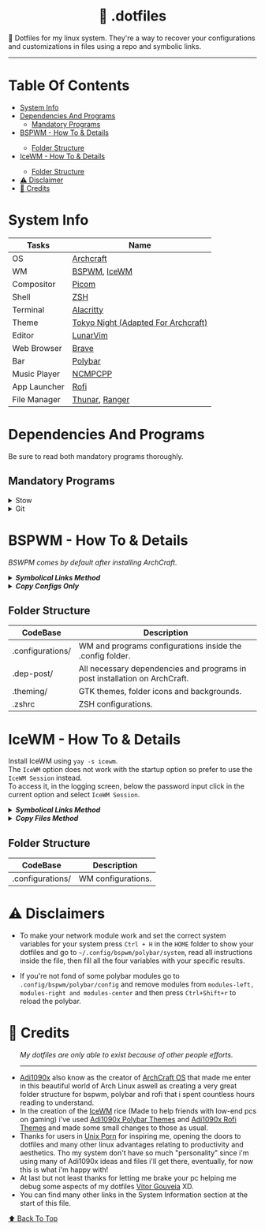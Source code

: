 <h1 id="dotfiles" align="center">💠 .dotfiles</h1>
💠 Dotfiles for my linux system. They're a way to recover your configurations and customizations in files using a repo and symbolic links.
<hr>

<h1>Table Of Contents</h1>
<ul> 
  <li><a href="#SystemInfo">System Info</a></li>

  <li>
    <a href="#Dependencies">Dependencies And Programs</a>
    <ul> 
      <li><a href="#Mandatory">Mandatory Programs</a></li>
    </ul>  
  </li>

  <li><a href="#BSPWM">BSPWM - How To & Details</a></li>
  <ul> 
    <li><a href="#BSPWMStructure">Folder Structure</a></li>
  </ul>  
  
  <li><a href="#IceWM">IceWM - How To & Details</a></li>
  <ul> 
    <li><a href="#IceWMStructure">Folder Structure</a></li>
  </ul>
  <li><a href="#Disclaimer">⚠️ Disclaimer</a></li>
  <li><a href="#Credits">🌟 Credits</a></li>
</ul>

<h1 id="SystemInfo">System Info</h1>

| Tasks             | Name                                                                                         |
| ----------------- | ---------------------------------------------------------------------------------------------|
| OS                | [Archcraft](https://archcraft.io/)                                                           |
| WM                | [BSPWM](https://github.com/baskerville/bspwm), [IceWM](https://ice-wm.org)                    |
| Compositor        | [Picom](https://github.com/yshui/picom)                                                      |
| Shell             | [ZSH](https://www.zsh.org/)                                                                  |
| Terminal          | [Alacritty](https://github.com/alacritty/alacritty)                                          |
| Theme             | [Tokyo Night (Adapted For Archcraft)](https://github.com/folke/tokyonight.nvim)              |
| Editor            | [LunarVim](https://www.lunarvim.org/#opinionated)                                            |
| Web Browser       | [Brave](https://brave.com/)                                                                  |
| Bar               | [Polybar](https://github.com/polybar/polybar)                                                |
| Music Player      | [NCMPCPP](https://github.com/ncmpcpp/ncmpcpp)                                                |
| App Launcher      | [Rofi](https://github.com/davatorium/rofi/)                                                  |
| File Manager      | [Thunar](https://wiki.archlinux.org/title/thunar), [Ranger](https://github.com/ranger/ranger)|

<h1 id="Dependencies">Dependencies And Programs</h1>
Be sure to read both mandatory programs thoroughly.

<h2 id="Mandatory">Mandatory Programs</h2>
<details>
  <summary>Stow</summary>
  As GNU says: "It is a symlink farm manager which takes distinct sets of software and/or data located in separate directories on the filesystem, and makes them all appear to be installed in a single directory tree."<br>
  <br>
  In regards to it's working... In short, Stow takes directories inside your <strong>repo</strong> and pretends them to be the <strong>parent directory</strong> creating symbolic links in the <strong>parent directory itself.</strong><br>
  <br>
  Deeply explaning, if you are at <code>/home/[UserName]/.dotfiles</code> when using <code>stow .configurations</code> in your terminal, the configurations folder will take everything inside it and create <strong>symlinks</strong> in the home folder. It's as the <code>.configurations</code> <strong>directory</strong> would be now the <code>home</code> <strong>directory</strong> and the <code>.config</code> inside will be redirected to there.<br>
  <br>          
  If that didn't do it, this <a href="https://www.youtube.com/watch?v=90xMTKml9O0">chris@machine video and the pinned comment</a> will help ya understand it better since it's a little bit hard at first!
</details>
  
<details>
  <summary>Git</summary>
  As in Git: "Git is a free and open source distributed version control system designed to handle everything from small to very large projects with speed and efficiency." <br>
  You'll need it to clone the repository using <code>git clone https://github.com/AtomicFeasT/.dotfiles.git</code>.
</details>
   
<h1 id="BSPWM">BSPWM - How To & Details</h1>

*BSWPM comes by default after installing ArchCraft.*

<details>
  Apply this method if you want to sync all files from this repository. (As long as you `git pull`) <br>
  <summary><strong><i>Symbolical Links Method</i></strong></summary>
  <br>
    
  <i>CD Into .dotfiles</i>  
  
  ```
  cd .dotfiles/bspwm
  ```
  <i>Create Symlinks To Post Dependencies</i>

  ```
  stow --target=${HOME} .dep-post

  # Optional! Installs All Programs That I Use
  cd .dep-post/ArchPost
  sudo chmod +x archcraft-post-installer.sh
  ./archcraft-post-installer.sh
  ```
  
  <i>Create Symlinks To Theming (Needs Sudo Because Of The Root Folder)</i> <br>
  Download And Put [Tokyonight-Dark-BL](https://www.pling.com/p/1681315/) And
  [Tokyo Night Icons](https://www.pling.com/p/1681475/) In Your Download Directory.

  ```
  sudo stow --target=/ .theming
  
  cd ~
  cd Downloads
  unzip Tokyonight-Dark-BL.zip
  unzip tokyonight_dark_icons.zip
  sudo mv -f ~/Downloads/Tokyonight-Dark-BL /usr/share/themes
  sudo mv -f ~/Downloads/tokyonight_dark /usr/share/icons 
  rm -rf ~/Downloads/Tokyonight-Dark-BL.zip
  rm -rf ~/Downloads/tokyonight_dark_icons.zip
  ```
  <i>Create Symlinks To Configurations</i><br>
  <sub>The "--target=${HOME}" garantees that files and directories are going to your home folder not caring if you cloned the repo somewhere else.</sub>

  ```
  cd ~
  cd .dotfiles/bspwm
  rm -rf ~/.config/bspwm
  rm -rf ~/.config/sxhkd
  rm -rf ~/.config/lvim
  stow --target=${HOME} .configurations
  ```
  
  <i>ZSH Config. Symlink</i>
  
  ```
  rm -f ~/.zshrc
  ln -s -f ~/.dotfiles/bspwm/.zshrc ~/.zshrc
  ```
  Now Reload Your BSWPM With Ctrl+Shift+r.
</details>

<details>
  <summary><strong><i>Copy Configs Only</i></strong></summary>

  <i>Copy Files From Post Dependencies</i>

  ```
  sudo cp -a ~/.dotfiles/bspwm/.dep-post/ArchPost ~/ArchPost 

  # Optional! Installs All Programs That I Use
  cd ~/ArchPost
  sudo chmod +x archcraft-post-installer.sh
  ./archcraft-post-installer.sh 
  ```

  <i>Copy Files From Theming (Needs Sudo Because Of Root Folder)</i> <br>
  Download And Put [Tokyonight-Dark-BL](https://www.pling.com/p/1681315/) And
  [Tokyo Night Icons](https://www.pling.com/p/1681475/) In Your Download Directory.

  ```
  sudo cp -a ~/.dotfiles/bspwm/.theming/usr/share/backgrounds/* /usr/share/backgrounds 

  cd Downloads
  unzip Tokyonight-Dark-BL.zip
  unzip tokyonight_dark_icons.zip
  sudo mv -f ~/Downloads/Tokyonight-Dark-BL /usr/share/themes
  sudo mv -f ~/Downloads/tokyonight_dark /usr/share/icons 
  rm -rf ~/Downloads/Tokyonight-Dark-BL.zip
  rm -rf ~/Downloads/tokyonight_dark_icons.zip
 
  ```

  <i>Copy Files From Configurations</i><br>

  ```
  rm -rf ~/.config/bspwm
  rm -rf ~/.config/sxhkd
  rm -rf ~/.config/lvim
  sudo cp -a ~/.dotfiles/bspwm/.configurations/.config/* ~/.config  
  ```

  <i>Copies ZSH Config To Home</i>

  ```
  rm -f ~/.zshrc
  sudo cp -a ~/.dotfiles/bspwm/.zshrc ~/.zshrc
  ```
  Now Reload Your BSWPM With Ctrl+Shift+r.
</details>

<h2 id="BSPWMStructure">Folder Structure</h2>

| CodeBase          | Description                                                                                  |
| ----------------- | ---------------------------------------------------------------------------------------------|
| .configurations/  | WM and programs configurations inside the .config folder.                                    |
| .dep-post/        | All necessary dependencies and programs in post installation on ArchCraft.                   |
| .theming/         | GTK themes, folder icons and backgrounds.                                                    |
| .zshrc            | ZSH configurations.                                                                          |

<h1 id="IceWM">IceWM - How To & Details</h1>

Install IceWM using `yay -s icewm`. <br> 
The `IceWM` option does not work with the startup option so prefer to use the `IceWM Session` instead. <br>
To access it, in the logging screen, below the password input click in the current option and select `IceWM Session`. 

<details>
  Apply this method if you want to sync all files from this repository <br>
  <summary><strong><i>Symbolical Links Method</i></strong></summary>
  <br>
    
  <i>CD Into .dotfiles</i>  

  ```
  cd .dotfiles/icewm
  ```

  <i>Create Symlinks To Configurations</i><br>
  <sub>The "--target=${HOME}" garantees that files and directories are going to your home folder not caring if you cloned the repo somewhere else.</sub>

  ```
  rm -rf ~/.icewm
  stow --target=${HOME} .configurations
  ```
  Now LogtOut And LogOn Again.
</details>

<details>
  <summary><strong><i>Copy Files Method</i></strong></summary>

  <i>Copy Files To Configurations</i><br>

  ```
  rm -rf ~/.icewm
  sudo cp -a ~/.dotfiles/icewm/.configurations/.icewm ~/.icewm
  ```
  Now LogOut And LogOn Again.
</details>

<h2 id="IceWMStructure">Folder Structure</h2>

| CodeBase          | Description                                                                                  |
| ----------------- | ---------------------------------------------------------------------------------------------|
| .configurations/  | WM configurations.                                                                           |

<h1 id="Disclaimer">⚠️ Disclaimers</h1>

- To make your network module work and set the correct system variables for your system press `Ctrl + H` in the `HOME` folder to show your dotfiles and go to `~/.config/bspwm/polybar/system`, read all instructions inside the file, then fill all the four variables with your specific results.

- If you're not fond of some polybar modules go to `.config/bspwm/polybar/config` and remove modules from `modules-left, modules-right and modules-center` and then press `Ctrl+Shift+r` to reload the polybar.

<h1 id="Credits">🌟 Credits</h1>
<ul> 
  <i>My dotfiles are only able to exist because of other people efforts.</i> 
  <hr>
  <li><a href="https://github.com/adi1090x">Adi1090x</a> also know as the creator of <a href="https://archcraft.io/">ArchCraft OS</a> that made me enter in this beautiful world of Arch Linux aswell as creating a very great folder structure for bspwm, polybar and rofi that i spent countless hours reading to understand.</li>
  <li>In the creation of the <a href="https://ice-wm.org/">IceWM</a> rice (Made to help friends with low-end pcs on gaming) i've used <a href="https://github.com/adi1090x/polybar-themes">Adi1090x Polybar Themes</a> and <a href="https://github.com/adi1090x/rofi">Adi1090x Rofi Themes</a> and made some small changes to those as usual.</li>
  <li>Thanks for users in <a href="https://www.reddit.com/r/unixporn/">Unix Porn</a> for inspiring me, opening the doors to dotfiles and many other linux advantages relating to productivity and aesthetics. Tho my system don't have so much "personality" since i'm using many of Adi1090x ideas and files i'll get there, eventually, for now this is what i'm happy with!</li>
  <li>At last but not least thanks for letting me brake your pc helping me debug some aspects of my dotfiles <a href="https://github.com/VitorGouveia">Vitor Gouveia</a> XD.</li>
  <li>You can find many other links in the System Information section at the start of this file.</li>

</ul>

[⬆ Back To Top](#dotfiles)<br>
